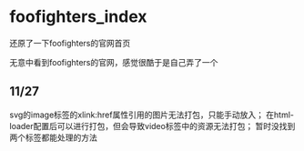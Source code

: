 # foofighters_index
还原了一下foofighters的官网首页  

无意中看到foofighters的官网，感觉很酷于是自己弄了一个

## 11/27
svg的image标签的xlink:href属性引用的图片无法打包，只能手动放入；
在html-loader配置后可以进行打包，但会导致video标签中的资源无法打包；
暂时没找到两个标签都能处理的方法
